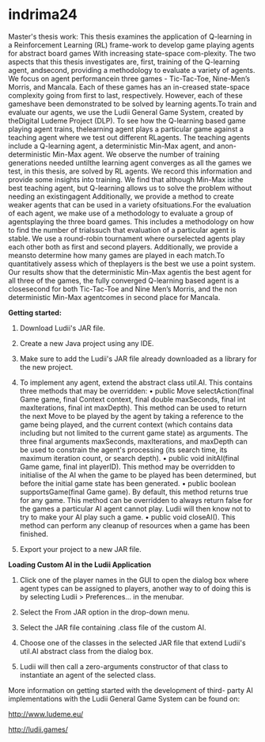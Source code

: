 # indrima24
Master's thesis work:
This thesis examines the application of Q-learning in a Reinforcement Learning (RL) frame-work to develop game playing agents for abstract board games With increasing state-space com-plexity. The two aspects that this thesis investigates are, first, training of the Q-learning agent, andsecond, providing a methodology to evaluate a variety of agents.  We focus on agent performancein three games - Tic-Tac-Toe, Nine-Men’s Morris, and Mancala.  Each of these games has an in-creased state-space complexity going from first to last, respectively. However, each of these gameshave been demonstrated to be solved by learning agents.To  train  and  evaluate  our  agents,  we  use  the  Ludii  General  Game  System,  created  by  theDigital Ludeme Project (DLP). To see how the Q-learning based game playing agent trains, thelearning agent plays a particular game against a teaching agent where we test out different RLagents.  The teaching agents include a Q-learning agent,  a deterministic Min-Max agent,  and anon-deterministic Min-Max agent.  We observe the number of training generations needed untilthe learning agent converges as all the games we test, in this thesis, are solved by RL agents.  We record this information and provide some insights into training. We find that although Min-Max isthe best teaching agent, but Q-learning allows us to solve the problem without needing an existingagent Additionally, we provide a method to create weaker agents that can be used in a variety ofsituations.For the evaluation of each agent, we make use of a methodology to evaluate a group of agentsplaying the three board games.  This includes a methodology on how to find the number of trialssuch that evaluation of a particular agent is stable.  We use a round-robin tournament where ourselected agents play each other both as first and second players. Additionally, we provide a meansto  determine  how  many  games  are  played  in  each  match.To  quantitatively  assess  which  of  theplayers is the best we use a point system.  Our results show that the deterministic Min-Max agentis the best agent for all three of the games, the fully converged Q-learning based agent is a closesecond for both Tic-Tac-Toe and Nine Men’s Morris, and the non deterministic Min-Max agentcomes in second place for Mancala.

**Getting started:**

1.	Download Ludii's JAR file. 

2.	Create a new Java project using any IDE. 

3.	Make sure to add the Ludii's JAR file already downloaded as a library for the new project.

4.	To implement any agent, extend the abstract class util.AI. This contains three methods that may be overridden:
•	public Move selectAction(final Game game, final Context context, final double maxSeconds, final int maxIterations, final int maxDepth). This method can be used to return the next Move to be played by the agent by taking a reference to the game being played, and the current context (which contains data including but not limited to the current game state) as arguments. The three final arguments maxSeconds, maxIterations, and maxDepth can be used to constrain the agent's processing (its search time, its maximum iteration count, or search depth).
•	public void initAI(final Game game, final int playerID). This method may be overridden to initialise of the AI when the game to be played has been determined, but before the initial game state has been generated.
•	public boolean supportsGame(final Game game). By default, this method returns true for any game. This method can be overridden to always return false for the games a particular AI agent cannot play. Ludii will then know not to try to make your AI play such a game.
•	public void closeAI(). This method can perform any cleanup of resources when a game has been finished.

5.	Export your project to a new JAR file.

**Loading Custom AI in the Ludii Application**

1.	Click one of the player names in the GUI to open the dialog box where agent types can be assigned to players, another way to of doing this is by selecting Ludii > Preferences... in the menubar. 

2.	Select the From JAR option in the drop-down menu.

3.	Select the JAR file containing .class file of the custom AI. 

4.	Choose one of the classes in the selected JAR file that extend Ludii's util.AI abstract class from the dialog box. 

5.	Ludii will then call a zero-arguments constructor of that class to instantiate an agent of the selected class.

More information on getting started with the development of third- party AI implementations with the Ludii General Game System can be found on:

http://www.ludeme.eu/

http://ludii.games/


 

